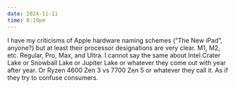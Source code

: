 ```yaml
---
date: 2024-11-11
time: 8:19pm
---
```

I have my criticisms of Apple hardware naming schemes (“The New iPad”, anyone?) but at least their processor designations are very clear. M1, M2, etc. Regular, Pro, Max, and Ultra. I cannot say the same about Intel Crater Lake or Snowball Lake or Jupiter Lake or whatever they come out with year after year. Or Ryzen 4600 Zen 3 vs 7700 Zen 5 or whatever they call it. As if they try to confuse consumers.